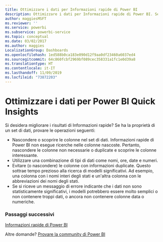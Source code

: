 ```yaml
---
title: Ottimizzare i dati per Informazioni rapide di Power BI
description: Ottimizzare i dati per Informazioni rapide di Power BI. Se Power BI non trova approfondimenti nei dati, ecco alcune operazioni da eseguire
author: maggiesMSFT
ms.reviewer: ''
ms.service: powerbi
ms.subservice: powerbi-service
ms.topic: conceptual
ms.date: 03/02/2017
ms.author: maggies
LocalizationGroup: Dashboards
ms.openlocfilehash: 1ed588b0ca183e090d12f9aa0df23460a6037ed4
ms.sourcegitcommit: 64c860fcbf2969bf089cec358331a1fc1e0d39a8
ms.translationtype: HT
ms.contentlocale: it-IT
ms.lasthandoff: 11/09/2019
ms.locfileid: "73872203"
---
```

# <a name="optimize-your-data-for-power-bi-quick-insights"></a>Ottimizzare i dati per Power BI Quick Insights
Si desidera migliorare i risultati di Informazioni rapide?  Se ha la proprietà di un set di dati, provare le operazioni seguenti:

* Nascondere o scoprire le colonne nel set di dati. Informazioni rapide di Power BI non esegue ricerche nelle colonne nascoste.  Pertanto, nascondere le colonne non necessarie o duplicate e scoprire le colonne interessante.
* Utilizzare una combinazione di tipi di dati come nomi, ore, date e numeri.
* Evitare (o nascondere) le colonne con informazioni duplicate.  Questo sottrae tempo prezioso alla ricerca di modelli significativi.  Ad esempio, una colonna con i nomi interi degli stati e un'altra colonna con le abbreviazioni dei nomi degli stati.
* Se si riceve un messaggio di errore indicante che i dati non sono statisticamente significativi,  i modelli potrebbero essere molto semplici o non contenere troppi dati, o ancora non contenere colonne data o numeriche.

### <a name="next-steps"></a>Passaggi successivi
[Informazioni rapide di Power BI](consumer/end-user-insights.md)

Altre domande? [Provare la community di Power BI](https://community.powerbi.com/)

